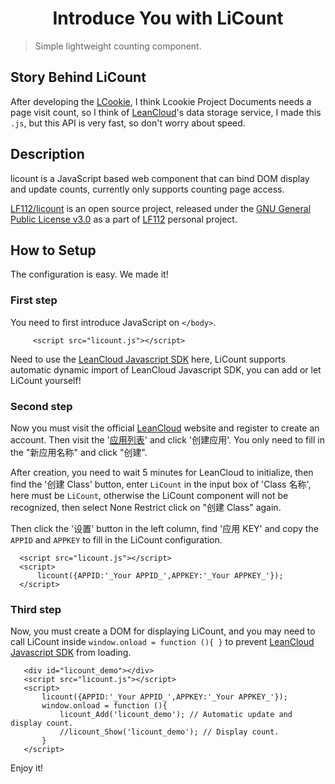 <h1 align="center">Introduce You with LiCount</h1>

>Simple lightweight counting component.

## Story Behind LiCount
After developing the [LCookie](https://github.com/lf112/lcookie), I think Lcookie Project Documents needs a page visit count, so I think of [LeanCloud](https://leancloud.cn/)'s data storage service, I made this `.js`, but this API is very fast, so don't worry about speed.

## Description
licount is a JavaScript based web component that can bind DOM display and update counts, currently only supports counting page access.

 [LF112/licount](https://github.com/lf112/licount) is an open source project, released under the [GNU General Public License v3.0](https://github.com/LF112/licount/blob/master/LICENSE) as a part of [LF112](https://www.lf112.net) personal project.
 
 ## How to Setup
 The configuration is easy. We made it!
 
 ### First step
 You need to first introduce JavaScript on `</body>`.
 ```
      <script src="licount.js"></script>
 ```
 
 Need to use the [LeanCloud Javascript SDK](https://cdn1.lncld.net/static/js/av-core-mini-0.6.1.js) here, LiCount supports automatic dynamic import of LeanCloud Javascript SDK, you can add or let LiCount yourself!
 
 ### Second step
 Now you must visit the official [LeanCloud](https://leancloud.cn/) website and register to create an account. Then visit the '[应用列表](https://leancloud.cn/dashboard/applist.html#/apps)' and click '创建应用'. You only need to fill in the "新应用名称" and click "创建".
 
 After creation, you need to wait 5 minutes for LeanCloud to initialize, then find the '创建 Class' button, enter `LiCount` in the input box of 'Class 名称', here must be `LiCount`, otherwise the LiCount component will not be recognized, then select None Restrict click on "创建 Class" again.
 
 Then click the '设置' button in the left column, find '应用 KEY' and copy the `APPID` and `APPKEY` to fill in the LiCount configuration.
  ```
    <script src="licount.js"></script>
    <script>
        licount({APPID:'_Your APPID_',APPKEY:'_Your APPKEY_'});
    </script>
  ```
 
 
 ### Third step
 Now, you must create a DOM for displaying LiCount, and you may need to call LiCount inside `window.onload = function (){ }` to prevent [LeanCloud Javascript SDK](https://cdn1.lncld.net/static/js/av-core-mini-0.6.1.js) from loading.
 ```
    <div id="licount_demo"></div>
    <script src="licount.js"></script>
    <script>
        licount({APPID:'_Your APPID_',APPKEY:'_Your APPKEY_'});
        window.onload = function (){
            licount_Add('licount_demo'); // Automatic update and display count.
            //licount_Show('licount_demo'); // Display count.
        }
    </script>
 ```
 
 Enjoy it!
